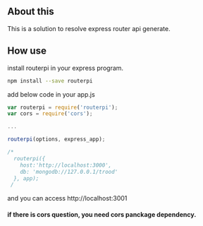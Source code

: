## About this

This is a solution to resolve express router api generate.

## How use

install routerpi in your express program.

```bash
npm install --save routerpi
```

add below code in your app.js

```javascript
var routerpi = require('routerpi');
var cors = require('cors');

...

routerpi(options, express_app);

/*
  routerpi({
    host:'http://localhost:3000',
    db: 'mongodb://127.0.0.1/trood'
  }, app);
 /
```

and you can access http://localhost:3001


#### if there is cors question, you need cors panckage dependency.
